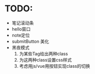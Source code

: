 # TODO:

+ 笔记滚动条
+ hello窗口
+ note定位
+ submitButton 美化
+ 黑夜模式
  1. 为某些Tag给出两种class
  2. 为这两种class设置css样式
  3. 考虑用js/vue用按钮实现class的切换


